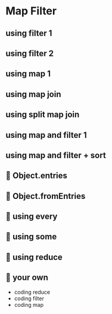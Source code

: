 # Map Filter

## using filter 1

## using filter 2

## using map 1

## using map join

## using split map join

## using map and filter 1

## using map and filter + sort

## 🌟 Object.entries

## 🌟 Object.fromEntries

## 🌟 using every

## 🌟 using some

## 🌟 using reduce

## 🌟 your own

- coding reduce
- coding filter
- coding map
